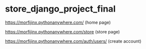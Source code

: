 # store_django_project_final


https://morfijinx.pythonanywhere.com/ 
(home page)

https://morfijinx.pythonanywhere.com/store
(store page)

https://morfijinx.pythonanywhere.com/auth/users/      (create account)





